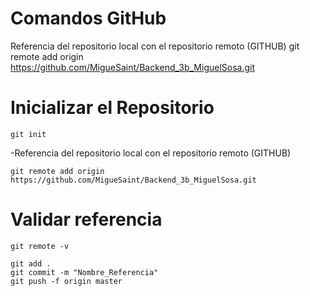# Comandos GitHub
Referencia del repositorio local con el repositorio remoto (GITHUB)
git remote add origin https://github.com/MigueSaint/Backend_3b_MiguelSosa.git

# Inicializar el Repositorio
```
git init
```
-Referencia del repositorio local con el repositorio remoto (GITHUB)
````
git remote add origin
https://github.com/MigueSaint/Backend_3b_MiguelSosa.git
````
# Validar referencia
````
git remote -v
````
````
git add .
git commit -m "Nombre_Referencia"
git push -f origin master
````


